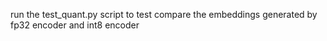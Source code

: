 run the test_quant.py script to test compare the embeddings generated by fp32 encoder and int8 encoder 
